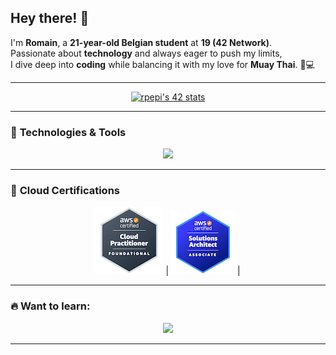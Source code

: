 ## Hey there! 👋  

I'm **Romain**, a **21-year-old Belgian student** at **19 (42 Network)**.   
Passionate about **technology** and always eager to push my limits,   
I dive deep into **coding** while balancing it with my love for **Muay Thai**. 🥊💻  

---

<div align="center"> 

  [![rpepi's 42 stats](https://badge.mediaplus.ma/binary/rpepi?1337Badge=off&UM6P=off)](https://github.com/oakoudad/badge42)

</div>

---

### 🚀 **Technologies & Tools**

<p align="center">
  <a href="https://skillicons.dev">
    <img src="https://skillicons.dev/icons?i=git,docker,linux,bash,aws,c,cpp,css,html,js&perline=5" />
  </a>
</p>

---

### 🏅 **Cloud Certifications**

<div align="center"> 
  
  [![AWS Certified CCP](CCP-badge.png)](https://www.credly.com/badges/12345678) | [![AWS Certified SAA](SAA-badge.png)](https://www.credly.com/users/romain-pepi) |
  
</div>

---

### 🔥 **Want to learn:**

<p align="center">
  <a href="https://skillicons.dev">
    <img src="https://skillicons.dev/icons?i=py,kubernetes,terraform,azure,gcp,githubactions" />
  </a>
</p>

---
